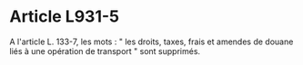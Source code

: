 # Article L931-5

A l'article L. 133-7, les mots : " les droits, taxes, frais et amendes de douane liés à une opération de transport " sont supprimés.
